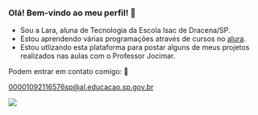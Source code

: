 ### Olá! Bem-vindo ao meu perfil! 🖤

- Sou a Lara, aluna de Tecnologia da Escola Isac de Dracena/SP.
- Estou aprendendo várias programações através de cursos no [alura](https://www.alura.com.br/).
- Estou utlizando esta plataforma para postar alguns de meus projetos realizados nas aulas com o Professor Jocimar.

Podem entrar em contato comigo: 📧

00001092116576sp@al.educacao.sp.gov.br

![](https://media.tenor.com/qekdanUB9eYAAAAM/booo.gif)


